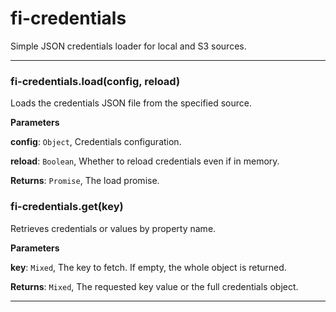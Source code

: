 # fi-credentials

Simple JSON credentials loader for local and S3 sources.



* * *

### fi-credentials.load(config, reload) 

Loads the credentials JSON file from the specified source.

**Parameters**

**config**: `Object`, Credentials configuration.

**reload**: `Boolean`, Whether to reload credentials even if in memory.

**Returns**: `Promise`, The load promise.


### fi-credentials.get(key) 

Retrieves credentials or values by property name.

**Parameters**

**key**: `Mixed`, The key to fetch. If empty, the whole object is returned.

**Returns**: `Mixed`, The requested key value or the full credentials object.



* * *










